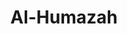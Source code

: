 ---
title: "Al-Humazah"
arabic: "الهمزة"
no: 104
arabic_no: ١٠٤
ayah: 9
prev: al-asr
next: al-fil
---